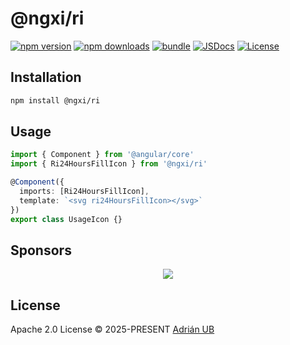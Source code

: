 # @ngxi/ri

[![npm version][npm-version-src]][npm-version-href]
[![npm downloads][npm-downloads-src]][npm-downloads-href]
[![bundle][bundle-src]][bundle-href]
[![JSDocs][jsdocs-src]][jsdocs-href]
[![License][license-src]][license-href]

## Installation

```sh
npm install @ngxi/ri
```

## Usage

```ts
import { Component } from '@angular/core'
import { Ri24HoursFillIcon } from '@ngxi/ri'

@Component({
  imports: [Ri24HoursFillIcon],
  template: `<svg ri24HoursFillIcon></svg>`
})
export class UsageIcon {}
```

## Sponsors

<p align="center">
  <a href="https://cdn.jsdelivr.net/gh/adrian-ub/static/sponsors.svg">
    <img src='https://cdn.jsdelivr.net/gh/adrian-ub/static/sponsors.svg'/>
  </a>
</p>

## License

Apache 2.0 License © 2025-PRESENT [Adrián UB](https://github.com/adrian-ub)

<!-- Badges -->

[npm-version-src]: https://img.shields.io/npm/v/@ngxi/ri?style=flat&colorA=080f12&colorB=1fa669
[npm-version-href]: https://npmjs.com/package/@ngxi/ri
[npm-downloads-src]: https://img.shields.io/npm/dm/@ngxi/ri?style=flat&colorA=080f12&colorB=1fa669
[npm-downloads-href]: https://npmjs.com/package/@ngxi/ri
[bundle-src]: https://img.shields.io/bundlephobia/minzip/@ngxi/ri?style=flat&colorA=080f12&colorB=1fa669&label=minzip
[bundle-href]: https://bundlephobia.com/result?p=@ngxi/ri
[license-src]: https://img.shields.io/npm/l/@ngxi/ri?style=flat&colorA=080f12&colorB=1fa669
[license-href]: https://github.com/adrian-ub/ngxi/blob/main/LICENSE
[jsdocs-src]: https://img.shields.io/badge/jsdocs-reference-080f12?style=flat&colorA=080f12&colorB=1fa669
[jsdocs-href]: https://www.jsdocs.io/package/@ngxi/ri
